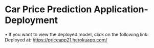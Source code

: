 # Car Price Prediction Application- Deployment
• If you want to view the deployed model, click on the following link:<br />
Deployed at: https://priceapp21.herokuapp.com/
